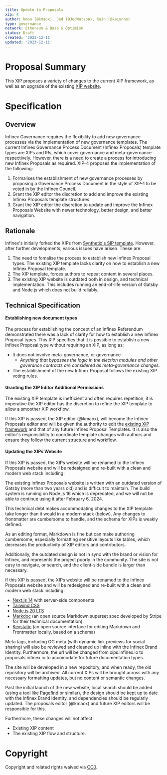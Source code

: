 ```yaml
---
title: Update to Proposals
xip: 4
author: kmao (@kmaox), Jed (@JedWatson), Kain (@kaiynne)
type: governance
network: Ethereum & Base & Optimism
status: Draft
created: '2023-12-11'
updated: '2023-12-11'
---
```

# Proposal Summary

This XIP proposes a variety of changes to the current XIP framework, as well as an upgrade of the existing [XIP website](https://xips.infinex.io/all-xip/).

# Specification

## Overview

Infinex Governance requires the flexibility to add new governance processes via the implementation of new governance templates. The current Infinex Governance Process Document (Infinex Proposals) template types are XIPs and IRs, which cover governance and meta-governance respectively. However, there is a need to create a process for introducing new Infinex Proposals as required.  XIP-4 proposes the implementation of the following:

1. Formalises the establishment of new governance processes by proposing a Governance Process Document in the style of XIP-1 to be voted in by the Infinex Council.
1. Grant the XIP editor the discretion to add and improve the existing Infinex Proposals template structures.
1. Grant the XIP editor the discretion to update and improve the Infinex Proposals Website with newer technology, better design, and better navigation.

## Rationale

Infinex's initially forked the XIPs from [Synthetix's SIP template](https://sips.synthetix.io/sips/sip-1/). However, after further developments, various issues have arisen. These are:

1. The need to fomalise the process to establish new Infinex Proposal types. The existing XIP template lacks clarity on how to establish a new Infinex Proposal template.
1. The XIP template, forces authors to repeat content in several places.
1. The existing XIP website is outdated both in design, and technical implementation. This includes running an end-of-life version of Gatsby and Node.js which does not build reliably.

## Technical Specification

#### Establishing new document types

The process for establishing the concept of an Infinex Referendum demonstrated there was a lack of clarity for how to establish a new Infinex Proposal types. This XIP specifies that it is possible to establish a new Infinex Proposal type without requiring an XIP, as long as:

- It does not involve meta-governance, or governance
  - *Anything that bypasses the logic in the election modules and other goverance contracts are considered as meta-governance changes.*
- The establishment of the new Infinex Proposal follows the existing XIP voting rules.

#### Granting the XIP Editor Additional Permissions

The existing XIP template is inefficient and often requires repetition, it is imperative the XIP editor has the discretion to refine the XIP template to allow a smoother XIP workflow.

If this XIP is passed, the XIP editor (@kmaox), will become the Infinex Proposals editor and will be given the authority to edit the [existing XIP framework](https://xips.infinex.io/xips/xip-1/) and that of any future Infinex Proposal Templates. It is also the editor's responsibility to coordinate template changes with authors and ensure they follow the current structure and workflow.

#### Updating the XIPs Website

If this XIP is passed, the XIPs website will be renamed to the Infinex Proposals website and will be redesigned and re-built with a clean and modern web stack including:

The existing Infinex Proposals website is written with an outdated version of Gatsby (more than two years old) and is difficult to maintain. The build system is running on Node.js 16 which is deprecated, and we will not be able to continue using it after February 6, 2024.

This technical debt makes accommodating changes to the XIP template take longer than it would in a modern stack (below). Any changes to frontmatter are cumbersome to handle, and the schema for XIPs is weakly defined.

As an editing format, Markdown is fine but can make authoring cumbersome, especially formatting sensitive layouts like tables, which decreases the productivity of XIP editors and contributors.

Additionally, the outdated design is not in sync with the brand or vision for Infinex, and represents the project poorly in the community. The site is not easy to navigate, or search, and the client-side bundle is larger than necessary.

If this XIP is passed, the XIPs website will be renamed to the Infinex Proposals website and will be redesigned and re-built with a clean and modern web stack including:

- [Next.js 14](https://github.com/bakaoh/sip_automerger) with server-side components
- [Tailwind CSS](https://tailwindcss.com/)
- [Node.js 20 LTS](https://nodejs.org/en)
- [Markdoc](https://markdoc.dev/) (an open source Markdown superset spec developed by Stripe for their technical documentation)
- [Keystatic](https://keystatic.com/) (an open source interface for editing Markdown and Frontmatter locally, based on a schema)

Meta tags, including OG meta (with dynamic link previews for social sharing) will also be reviewed and cleaned up inline with the Infinex Brand Identity. Furthermore, the url will be changed from xips.infinex.io to proposals.infinex.io to accomodate for future documentation types.

The site will be developed in a new repository, and when ready, the old repository will be archived. All current XIPs will be brought across with any necessary formatting updates, but no content or semantic changes.

Past the initial launch of the new website, local search should be added (using a tool like [Pagefind](https://pagefind.app/) or similar), the design should be kept up to date with the Infinex Brand Identity, and dependencies should be regularly updated. The proposals editor (@kmaox) and future XIP editors will be responsible for this.

Furthermore, these changes will not affect:

- Existing XIP content
- The existing XIP flow and structure.

# Copyright

Copyright and related rights waived via [CC0](https://creativecommons.org/publicdomain/zero/1.0/).

